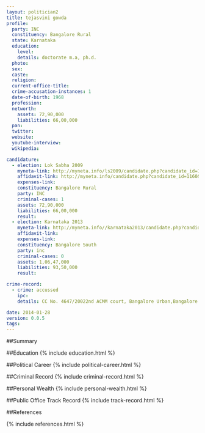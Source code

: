 ```yaml
---
layout: politician2
title: tejasvini gowda
profile: 
  party: INC
  constituency: Bangalore Rural
  state: Karnataka
  education: 
    level: 
    details: doctorate m.a, ph.d.
  photo: 
  sex: 
  caste: 
  religion: 
  current-office-title: 
  crime-accusation-instances: 1
  date-of-birth: 1968
  profession: 
  networth: 
    assets: 72,90,000
    liabilities: 66,00,000
  pan: 
  twitter: 
  website: 
  youtube-interview: 
  wikipedia: 

candidature: 
  - election: Lok Sabha 2009
    myneta-link: http://myneta.info/ls2009/candidate.php?candidate_id=1160
    affidavit-link: http://myneta.info/candidate.php?candidate_id=1160&scan=original
    expenses-link: 
    constituency: Bangalore Rural 
    party: INC
    criminal-cases: 1
    assets: 72,90,000
    liabilities: 66,00,000
    result:  
  - election: Karnataka 2013
    myneta-link: http://myneta.info//karnataka2013/candidate.php?candidate_id=679
    affidavit-link: 
    expenses-link: 
    constituency: Bangalore South 
    party: inc
    criminal-cases: 0
    assets: 1,06,47,000
    liabilities: 93,50,000
    result:  

crime-record: 
  - crime: accussed
    ipc: 
    details: CC No. 4647/20022nd ACMM court, Bangalore Urban,Bangalore 

date: 2014-01-28
version: 0.0.5
tags: 
---
```

##Summary


##Education
{% include education.html %}


##Political Career
{% include political-career.html %}


##Criminal Record
{% include criminal-record.html %}


##Personal Wealth
{% include personal-wealth.html %}


##Public Office Track Record
{% include track-record.html %}


##References


{% include references.html %}